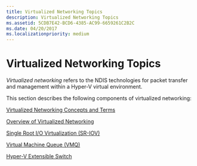 ```yaml
---
title: Virtualized Networking Topics
description: Virtualized Networking Topics
ms.assetid: 5CDB7E42-BCD6-4385-AC99-6659261C2B2C
ms.date: 04/20/2017
ms.localizationpriority: medium
---
```


# Virtualized Networking Topics


*Virtualized networking* refers to the NDIS technologies for packet transfer and management within a Hyper-V virtual environment.

This section describes the following components of virtualized networking:

[Virtualized Networking Concepts and Terms](virtualized-networking-concepts-and-terms.md)

[Overview of Virtualized Networking](overview-of-hyper-v.md)

[Single Root I/O Virtualization (SR-IOV)](single-root-i-o-virtualization--sr-iov-.md)

[Virtual Machine Queue (VMQ)](virtual-machine-queue--vmq-.md)

[Hyper-V Extensible Switch](hyper-v-extensible-switch.md)

 

 





